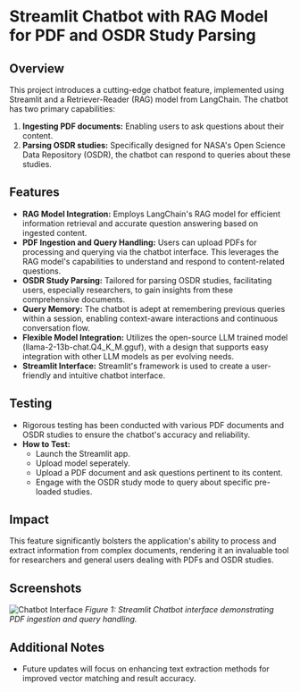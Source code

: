 # Streamlit Chatbot with RAG Model for PDF and OSDR Study Parsing

## Overview
This project introduces a cutting-edge chatbot feature, implemented using Streamlit and a Retriever-Reader (RAG) model from LangChain. The chatbot has two primary capabilities:
1. **Ingesting PDF documents:** Enabling users to ask questions about their content.
2. **Parsing OSDR studies:** Specifically designed for NASA's Open Science Data Repository (OSDR), the chatbot can respond to queries about these studies.

## Features
- **RAG Model Integration:** Employs LangChain's RAG model for efficient information retrieval and accurate question answering based on ingested content.
- **PDF Ingestion and Query Handling:** Users can upload PDFs for processing and querying via the chatbot interface. This leverages the RAG model's capabilities to understand and respond to content-related questions.
- **OSDR Study Parsing:** Tailored for parsing OSDR studies, facilitating users, especially researchers, to gain insights from these comprehensive documents.
- **Query Memory:** The chatbot is adept at remembering previous queries within a session, enabling context-aware interactions and continuous conversation flow.
- **Flexible Model Integration:** Utilizes the open-source LLM trained model (llama-2-13b-chat.Q4_K_M.gguf), with a design that supports easy integration with other LLM models as per evolving needs.
- **Streamlit Interface:** Streamlit's framework is used to create a user-friendly and intuitive chatbot interface.

## Testing
- Rigorous testing has been conducted with various PDF documents and OSDR studies to ensure the chatbot's accuracy and reliability.
- **How to Test:**
  - Launch the Streamlit app.
  - Upload model seperately.
  - Upload a PDF document and ask questions pertinent to its content.
  - Engage with the OSDR study mode to query about specific pre-loaded studies.

## Impact
This feature significantly bolsters the application's ability to process and extract information from complex documents, rendering it an invaluable tool for researchers and general users dealing with PDFs and OSDR studies.

## Screenshots
![Chatbot Interface](https://github.com/nasa/AI4LS/blob/osdr-chatbot-integration/chatbot/icons/294312948-5ec7036a-8a05-419a-b587-0b124273c90c.png?raw=true)
*Figure 1: Streamlit Chatbot interface demonstrating PDF ingestion and query handling.*

## Additional Notes
- Future updates will focus on enhancing text extraction methods for improved vector matching and result accuracy.
